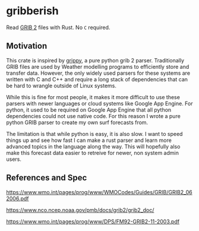 # gribberish

Read [GRIB 2](https://en.wikipedia.org/wiki/GRIB) files with Rust. No `C` required.

## Motivation

This crate is inspired by [grippy](https://github.com/mpiannucci/grippy), a pure python grib 2 parser. Traditionally GRIB files are used by Weather modelling programs to efficiently store and transfer data. However, the only widely used parsers for these systems are written with C and C++ and require a long stack of dependencies that can be hard to wrangle outside of Linux systems. 

While this is fine for most people, it makes it more difficult to use these parsers with newer languages or cloud systems like Google App Engine. For python, it used to be required on Google App Engine that all python dependencies could not use native code. For this reason I wrote a pure python GRIB parser to create my own surf forecasts from.

The limitation is that while python is easy, it is also slow. I want to speed things up and see how fast I can make a rust parser and learn more advanced topics in the language along the way. This will hopefully also make this forecast data easier to retreive for newer, non system admin users. 

## References and Spec

https://www.wmo.int/pages/prog/www/WMOCodes/Guides/GRIB/GRIB2_062006.pdf

https://www.nco.ncep.noaa.gov/pmb/docs/grib2/grib2_doc/

https://www.wmo.int/pages/prog/www/DPS/FM92-GRIB2-11-2003.pdf